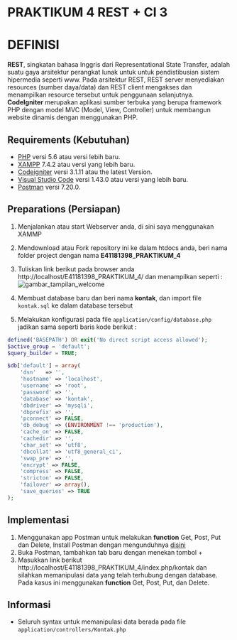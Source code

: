 # PRAKTIKUM 4 REST + CI 3

# DEFINISI
**REST**, singkatan bahasa Inggris dari Representational State Transfer, adalah suatu gaya arsitektur perangkat lunak untuk untuk pendistibusian sistem hipermedia seperti www. Pada arsitektur REST, REST server menyediakan resources (sumber daya/data) dan REST client mengakses dan menampilkan resource tersebut untuk penggunaan selanjutnya.
**CodeIgniter** merupakan aplikasi sumber terbuka yang berupa framework PHP dengan model MVC (Model, View, Controller) untuk membangun website dinamis dengan menggunakan PHP. 

## Requirements (Kebutuhan)
- [PHP](https://php.net/) versi 5.6 atau versi lebih baru.
- [XAMPP](https://www.apachefriends.org/download.html) 7.4.2 atau versi yang lebih baru.
- [Codeigniter](https://codeigniter.com/en/download) versi 3.1.11 atau the latest Version.
- [Visual Studio Code](https://code.visualstudio.com/download) versi 1.43.0 atau versi yang lebih baru.
- [Postman](https://www.postman.com/downloads/) versi 7.20.0.

## Preparations (Persiapan)
1. Menjalankan atau start Webserver anda, di sini saya menggunakan XAMMP
2. Mendownload atau Fork repository ini ke dalam htdocs anda, beri nama folder project dengan nama **E41181398_PRAKTIKUM_4**
3. Tuliskan link berikut pada browser anda http://localhost/E41181398_PRAKTIKUM_4/ dan menampilkan seperti :
![gambar_tampilan_welcome](https://lh3.googleusercontent.com/sHOXft-959Sbv42HCulAAgdQ3blqYHSok8Ky7CQtKRd_giTpUqyiyXstvmX5h7zm3hMGjD3Jjp0-gNDJx_ht-SLR-81uSfChcFOQTkRu93UetULSLhl3882nL_t9IFydGJL_fK6i6pkjB13vtTALHPNvDpVhZhVn-4AfjPP1i7xkcAG3KWmrE5VMu7J3IzVzehIKnJdvIxgovRNstxDP5urQi0sCGCwjCmSKWrIfdDHplPicPPXXB8dioa0T7hqUr7cq6ILH5Vo5rmk_vxprU0UhKedJ2RCOkrI_lQ86781M9VJIXkb2JadOaJGh5DzrLSmGFUxHyVA2-ciDpILbZ-i8yEQ49oaba775dU8w7ZFEMdp5zMVPxIGJcZjXu2bvMqpGqASHAJ6yZdiaHfAxit5XV6d2tKHLMxAQKd5TzEry9N6yCe34uvNnHSojY4HpjqGzSmrCW0K14FhQfsWsPrd3YRJRnaZeFzT-_rGAryHsGu-MOcFAdQzBS4Mcjr1uzxE6Jt-Xp7AIlayVWMWXwRxOTPK3WrpaKdCNPMoqfm8NwoUeiGWQQqJPlHIfE5ZIU0l6E4gxcCV46j_M7jS1eHW2qkNoiA2dfpxJ8rEsig1ojzSo_X0YM5kShmpd9fNI1i81ZFCzhxC-Tm4T49W2sr537LicNd60-BOKUilR9MDClQY=w1920-h349-no)

4. Membuat database baru dan beri nama **kontak**, dan import file `kontak.sql` ke dalam database tersebut <br>
5. Melakukan konfigurasi pada file `application/config/database.php` jadikan sama seperti baris kode berikut :
``` php
defined('BASEPATH') OR exit('No direct script access allowed');
$active_group = 'default';
$query_builder = TRUE;

$db['default'] = array(
    'dsn'   => '',
    'hostname' => 'localhost',
    'username' => 'root',
    'password' => '',
    'database' => 'kontak',
    'dbdriver' => 'mysqli',
    'dbprefix' => '',
    'pconnect' => FALSE,
    'db_debug' => (ENVIRONMENT !== 'production'),
    'cache_on' => FALSE,
    'cachedir' => '',
    'char_set' => 'utf8',
    'dbcollat' => 'utf8_general_ci',
    'swap_pre' => '',
    'encrypt' => FALSE,
    'compress' => FALSE,
    'stricton' => FALSE,
    'failover' => array(),
    'save_queries' => TRUE
);
```
## Implementasi

1. Menggunakan app Postman untuk melakukan  **function** Get, Post, Put dan Delete, Install Postman dengan mengunduhnya [disini](https://www.postman.com/downloads/)
2. Buka Postman, tambahkan tab baru dengan menekan tombol + 
3. Masukkan link berikut http://localhost/E41181398_PRAKTIKUM_4/index.php/kontak dan silahkan memanipulasi data yang telah terhubung dengan database. Pada kasus ini menggunakan **function** Get, Post, Put, dan Delete.

## Informasi
- Seluruh syntax untuk memanipulasi data berada pada file `application/controllers/Kontak.php`




